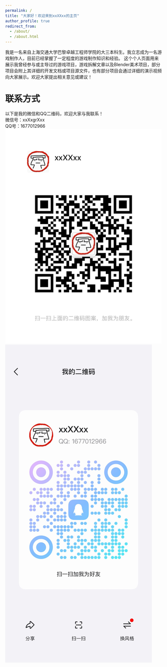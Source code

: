 ```yaml
---
permalink: /
title: "大家好！欢迎来到xxXXxx的主页"
author_profile: true
redirect_from: 
  - /about/
  - /about.html
---
```


我是一名来自上海交通大学巴黎卓越工程师学院的大三本科生。我立志成为一名游戏制作人，目前已经掌握了一定程度的游戏制作知识和经验。
这个个人页面用来展示我曾经参与或主导过的游戏项目，游戏拆解文章以及Blender美术项目，部分项目会附上其详细的开发文档或项目源文件，也有部分项目会通过详细的演示视频向大家展示。欢迎大家提出相关意见或建议！


# 联系方式
以下是我的微信和QQ二维码，欢迎大家与我联系！  
微信号：xxXxgrXxx  
QQ号：1677012966  
<img src="WechatQR.png">  
<img src="QQ_QR.png">






